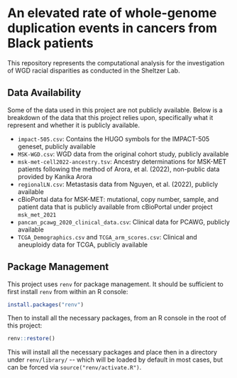 # An elevated rate of whole-genome duplication events in cancers from Black patients

This repository represents the computational analysis for the investigation of WGD racial disparities as conducted in the Sheltzer Lab.

## Data Availability

Some of the data used in this project are not publicly available. Below is a breakdown of the data that this project relies upon, specifically what it represent and whether it is publicly available.

+ `impact-505.csv`: Contains the HUGO symbols for the IMPACT-505 geneset, publicly available
+ `MSK-WGD.csv`: WGD data from the original cohort study, publicly available
+ `msk-met-cell2022-ancestry.tsv`: Ancestry determinations for MSK-MET patients following the method of Arora, et al. (2022), non-public data provided by Kanika Arora
+ `regionalLN.csv`: Metastasis data from Nguyen, et al. (2022), publicly available
+ cBioPortal data for MSK-MET: mutational, copy number, sample, and patient data that is publicly available from cBioPortal under project `msk_met_2021`
+ `pancan_pcawg_2020_clinical_data.csv`: Clinical data for PCAWG, publicly available
+ `TCGA_Demographics.csv` and `TCGA_arm_scores.csv`: Clinical and aneuploidy data for TCGA, publicly available

## Package Management

This project uses `renv` for package management. It should be sufficient to first install `renv` from within an R console:

```r
install.packages("renv")
```

Then to install all the necessary packages, from an R console in the root of this project:

```r
renv::restore()
```

This will install all the necessary packages and place then in a directory under `renv/library/` -- which will be loaded by default in most cases, but can be forced via `source("renv/activate.R")`.
